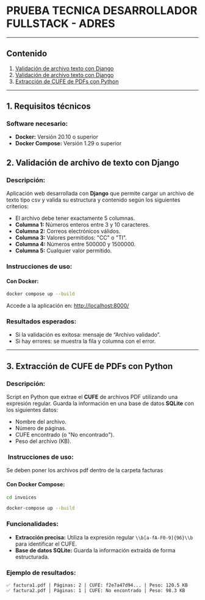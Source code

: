 # **PRUEBA TECNICA DESARROLLADOR FULLSTACK - ADRES**

---

## **Contenido**
1. [Validación de archivo texto con Django](#1-requisitos-técnicos)
2. [Validación de archivo texto con Django](#2-validación-de-csv-con-django)
3. [Extracción de CUFE de PDFs con Python](#3-extracción-de-cufe-de-pdfs-con-python)

---
## 1. **Requisitos técnicos**

### **Software necesario:**
- **Docker:** Versión 20.10 o superior  
- **Docker Compose:** Versión 1.29 o superior  

## 2. **Validación de archivo de texto con Django**

### **Descripción:**
Aplicación web desarrollada con **Django** que permite cargar un archivo de texto tipo csv y valida su estructura y contenido según los siguientes criterios:
- El archivo debe tener exactamente 5 columnas.
- **Columna 1:** Números enteros entre 3 y 10 caracteres.
- **Columna 2:** Correos electrónicos válidos.
- **Columna 3:** Valores permitidos: "CC" o "TI".
- **Columna 4:** Números entre 500000 y 1500000.
- **Columna 5:** Cualquier valor permitido.

### **Instrucciones de uso:**
#### Con Docker:
```bash
docker compose up --build
```
Accede a la aplicación en: [http://localhost:8000/](http://localhost:8000/)

### **Resultados esperados:**
- Si la validación es exitosa: mensaje de “Archivo validado”.
- Si hay errores: se muestra la fila y columna con el error.
---

## 3. **Extracción de CUFE de PDFs con Python**

### **Descripción:**
Script en Python que extrae el **CUFE** de archivos PDF utilizando una expresión regular. Guarda la información en una base de datos **SQLite** con los siguientes datos:
- Nombre del archivo.
- Número de páginas.
- CUFE encontrado (o "No encontrado").
- Peso del archivo (KB).

### ️ **Instrucciones de uso:**
Se deben poner los archivos pdf dentro de la carpeta facturas
#### Con Docker Compose:
```bash
cd invoices
```
```bash
docker-compose up --build
```

### **Funcionalidades:**
- **Extracción precisa:** Utiliza la expresión regular `\\b[a-fA-F0-9]{96}\\b` para identificar el CUFE.
- **Base de datos SQLite:** Guarda la información extraída de forma estructurada.

### **Ejemplo de resultados:**
```
✅ factura1.pdf | Páginas: 2 | CUFE: f2e7a47d94... | Peso: 120.5 KB
✅ factura2.pdf | Páginas: 1 | CUFE: No encontrado | Peso: 98.3 KB
```